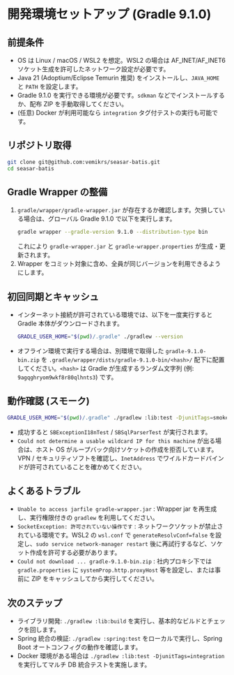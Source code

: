 # 開発環境セットアップ (Gradle 9.1.0)

## 前提条件
- OS は Linux / macOS / WSL2 を想定。WSL2 の場合は AF_INET/AF_INET6 ソケット生成を許可したネットワーク設定が必要です。
- Java 21 (Adoptium/Eclipse Temurin 推奨) をインストールし、`JAVA_HOME` と `PATH` を設定します。
- Gradle 9.1.0 を実行できる環境が必要です。`sdkman` などでインストールするか、配布 ZIP を手動取得してください。
- (任意) Docker が利用可能なら `integration` タグ付テストの実行も可能です。

## リポジトリ取得
```bash
git clone git@github.com:vemikrs/seasar-batis.git
cd seasar-batis
```

## Gradle Wrapper の整備
1. `gradle/wrapper/gradle-wrapper.jar` が存在するか確認します。欠損している場合は、グローバル Gradle 9.1.0 で以下を実行します。
   ```bash
   gradle wrapper --gradle-version 9.1.0 --distribution-type bin
   ```
   これにより `gradle-wrapper.jar` と `gradle-wrapper.properties` が生成・更新されます。
2. Wrapper をコミット対象に含め、全員が同じバージョンを利用できるようにします。

## 初回同期とキャッシュ
- インターネット接続が許可されている環境では、以下を一度実行すると Gradle 本体がダウンロードされます。
  ```bash
  GRADLE_USER_HOME="$(pwd)/.gradle" ./gradlew --version
  ```
- オフライン環境で実行する場合は、別環境で取得した `gradle-9.1.0-bin.zip` を `.gradle/wrapper/dists/gradle-9.1.0-bin/<hash>/` 配下に配置してください。`<hash>` は Gradle が生成するランダム文字列 (例: `9agqghryom9wkf8r80qlhnts3`) です。

## 動作確認 (スモーク)
```bash
GRADLE_USER_HOME="$(pwd)/.gradle" ./gradlew :lib:test -DjunitTags=smoke
```
- 成功すると `SBExceptionI18nTest` / `SBSqlParserTest` が実行されます。
- `Could not determine a usable wildcard IP for this machine` が出る場合は、ホスト OS がループバック向けソケットの作成を拒否しています。VPN / セキュリティソフトを確認し、`InetAddress` でワイルドカードバインドが許可されていることを確かめてください。

## よくあるトラブル
- `Unable to access jarfile gradle-wrapper.jar` : Wrapper jar を再生成し、実行権限付きの `gradlew` を利用してください。
- `SocketException: 許可されていない操作です` : ネットワークソケットが禁止されている環境です。WSL2 の `wsl.conf` で `generateResolvConf=false` を設定し、`sudo service network-manager restart` 後に再試行するなど、ソケット作成を許可する必要があります。
- `Could not download ... gradle-9.1.0-bin.zip` : 社内プロキシ下では `gradle.properties` に `systemProp.http.proxyHost` 等を設定し、または事前に ZIP をキャッシュしてから実行してください。

## 次のステップ
- ライブラリ開発: `./gradlew :lib:build` を実行し、基本的なビルドとチェックを回します。
- Spring 統合の検証: `./gradlew :spring:test` をローカルで実行し、Spring Boot オートコンフィグの動作を確認します。
- Docker 環境がある場合は `./gradlew :lib:test -DjunitTags=integration` を実行してマルチ DB 統合テストを実施します。
